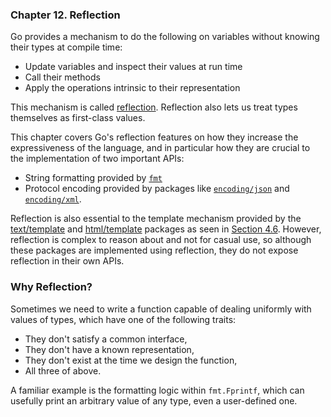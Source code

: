 ### **Chapter 12. Reflection**

Go provides a mechanism to do the following on variables without knowing their types at compile time:

* Update variables and inspect their values at run time
* Call their methods
* Apply the operations intrinsic to their representation

This mechanism is called [reflection](https://en.wikipedia.org/wiki/Reflection_(computer_programming)). Reflection also lets us treat types themselves as first-class values.

This chapter covers Go's reflection features on how they increase the expressiveness of the language, and in particular how they are crucial to the implementation of two
important APIs:

* String formatting provided by [`fmt`](https://golang.org/pkg/fmt/)
* Protocol encoding provided by packages like [`encoding/json`](https://golang.org/pkg/encoding/json/) and [`encoding/xml`](https://golang.org/pkg/encoding/xml/).

Reflection is also essential to the template mechanism provided by the [text/template](https://golang.org/pkg/text/template/) and [html/template](https://golang.org/pkg/html/template/) packages as seen in [Section 4.6](ch4.md#text-and-html-templates). However, reflection is complex to reason about and not for casual use, so although these packages are implemented using reflection, they do not expose reflection in their own APIs.

### Why Reflection?

Sometimes we need to write a function capable of dealing uniformly with values of types, which have one of the following traits:

* They don't satisfy a common interface,
* They don't have a known representation,
* They don't exist at the time we design the function,
* All three of above.

A familiar example is the formatting logic within `fmt.Fprintf`, which can usefully print an arbitrary value of any type, even a user-defined one.
